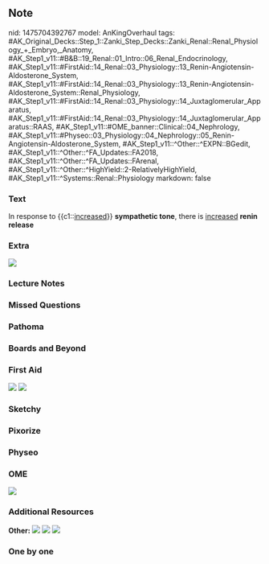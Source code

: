 ## Note
nid: 1475704392767
model: AnKingOverhaul
tags: #AK_Original_Decks::Step_1::Zanki_Step_Decks::Zanki_Renal::Renal_Physiology_+_Embryo,_Anatomy, #AK_Step1_v11::#B&B::19_Renal::01_Intro::06_Renal_Endocrinology, #AK_Step1_v11::#FirstAid::14_Renal::03_Physiology::13_Renin-Angiotensin-Aldosterone_System, #AK_Step1_v11::#FirstAid::14_Renal::03_Physiology::13_Renin-Angiotensin-Aldosterone_System::Renal_Physiology, #AK_Step1_v11::#FirstAid::14_Renal::03_Physiology::14_Juxtaglomerular_Apparatus, #AK_Step1_v11::#FirstAid::14_Renal::03_Physiology::14_Juxtaglomerular_Apparatus::RAAS, #AK_Step1_v11::#OME_banner::Clinical::04_Nephrology, #AK_Step1_v11::#Physeo::03_Physiology::04_Nephrology::05_Renin-Angiotensin-Aldosterone_System, #AK_Step1_v11::^Other::^EXPN::BGedit, #AK_Step1_v11::^Other::^FA_Updates::FA2018, #AK_Step1_v11::^Other::^FA_Updates::FArenal, #AK_Step1_v11::^Other::^HighYield::2-RelativelyHighYield, #AK_Step1_v11::^Systems::Renal::Physiology
markdown: false

### Text
<div>
  In response to {{c1::<u>increased</u>}} <b>sympathetic tone</b>,
  there is <u>increased</u> <b>renin release</b>
</div>

### Extra
<div><img src="paste-158656091914241.jpg"></div>

### Lecture Notes


### Missed Questions


### Pathoma


### Boards and Beyond


### First Aid
<img src="tmpC5KiXw.png"> <img src="tmp82C4Nm.png">

### Sketchy


### Pixorize


### Physeo


### OME
<div class="ome-widget">
  <a href=
  "https://onlinemeded.org/spa/nephrology?ref=anki"><img src=
  "_OME_AnkiFlashcards_Topic_4.png"></a>
</div>

### Additional Resources
<b>Other:</b> <img src="tmp5w1vRX.png"> <img src="tmpegePIg.png">
<img src="tmpT6mPCq.png">

### One by one

